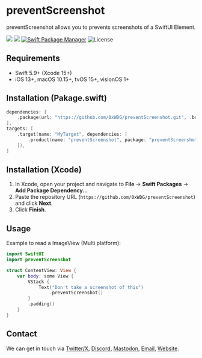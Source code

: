 # preventScreenshot

preventScreenshot allows you to prevents screenshots of a SwiftUI Element.

[![](https://img.shields.io/endpoint?url=https%3A%2F%2Fswiftpackageindex.com%2Fapi%2Fpackages%2F0xWDG%2FpreventScreenshot%2Fbadge%3Ftype%3Dplatforms)](https://swiftpackageindex.com/0xWDG/preventScreenshot)
[![](https://img.shields.io/endpoint?url=https%3A%2F%2Fswiftpackageindex.com%2Fapi%2Fpackages%2F0xWDG%2FpreventScreenshot%2Fbadge%3Ftype%3Dswift-versions)](https://swiftpackageindex.com/0xWDG/preventScreenshot)
[![Swift Package Manager](https://img.shields.io/badge/SPM-compatible-brightgreen.svg)](https://swift.org/package-manager)
![License](https://img.shields.io/github/license/0xWDG/preventScreenshot)

## Requirements

- Swift 5.9+ (Xcode 15+)
- iOS 13+, macOS 10.15+, tvOS 15+, visionOS 1+

## Installation (Pakage.swift)

```swift
dependencies: [
    .package(url: "https://github.com/0xWDG/preventScreenshot.git", .branch("main")),
],
targets: [
    .target(name: "MyTarget", dependencies: [
        .product(name: "preventScreenshot", package: "preventScreenshot"),
    ]),
]
```

## Installation (Xcode)

1. In Xcode, open your project and navigate to **File** → **Swift Packages** → **Add Package Dependency...**
2. Paste the repository URL (`https://github.com/0xWDG/preventScreenshot`) and click **Next**.
3. Click **Finish**.

## Usage

Example to read a ImageView (Multi platform):

```swift
import SwiftUI
import preventScreenshot

struct ContentView: View {
    var body: some View {
        VStack {
            Text("Don't take a screenshot of this")
                .preventScreenshot()
        }
        .padding()
    }
}
```

## Contact

We can get in touch via [Twitter/X](https://twitter.com/0xWDG), [Discord](https://discordapp.com/users/918438083861573692), [Mastodon](https://mastodon.social/@0xWDG), [Email](mailto:email+oss@wesleydegroot.nl), [Website](https://wesleydegroot.nl).
